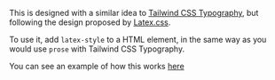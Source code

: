 This is designed with a similar idea to [Tailwind CSS Typography](https://github.com/tailwindlabs/tailwindcss-typography), but following the design proposed by [Latex.css](https://latex.now.sh/).

To use it, add `latex-style` to a HTML element, in the same way as you would use `prose` with Tailwind CSS Typography.

You can see an example of how this works [here](https://latex-tailwind.vercel.app/)
